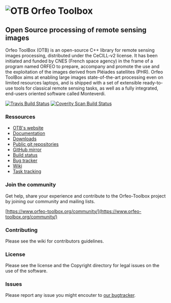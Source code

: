 # ![OTB](https://git.orfeo-toolbox.org/otb.git/blob_plain/HEAD:/Utilities/Doxygen/logoVectoriel.png) Orfeo Toolbox
## Open Source processing of remote sensing images

Orfeo ToolBox (OTB) is an open-source C++ library for remote sensing images
processing, distributed under the CeCILL-v2 license.  It has been initiated and
funded by CNES (French space agency) in the frame of a program named ORFEO to
prepare, accompany and promote the use and the exploitation of the images
derived from Pléiades satellites (PHR). Orfeo ToolBox aims at enabling large
images state-of-the-art processing even on limited resources laptops, and is
shipped with a set of extensible ready-to-use tools for classical remote sensing
tasks, as well as a fully integrated, end-users oriented software called
Monteverdi.

[![Travis Build Status](https://travis-ci.org/orfeotoolbox/OTB.png?branch=develop)](https://travis-ci.org/orfeotoolbox/OTB)
[![Coverity Scan Build Status](https://scan.coverity.com/projects/2405/badge.svg)](https://scan.coverity.com/projects/orfeo-toolbox) 

### Ressources
* [OTB's website](https://www.orfeo-toolbox.org/)
* [Documentation](https://www.orfeo-toolbox.org/documentation/)
* [Downloads](https://www.orfeo-toolbox.org/download/)
* [Public git repositories](https://git.orfeo-toolbox.org/)
* [GitHub mirror](https://github.com/orfeotoolbox/)
* [Build status](http://dash.orfeo-toolbox.org/index.php?project=OTB)
* [Bug tracker](https://bugs.orfeo-toolbox.org/)
* [Wiki](http://wiki.orfeo-toolbox.org/index.php/Main_Page)
* [Task tracking](http://scrum.orfeo-toolbox.org)

### Join the community
Get help, share your experience and contribute to the Orfeo-Toolbox project by
joining our community and mailing lists.

[https://www.orfeo-toolbox.org/community/](https://www.orfeo-toolbox.org/community/)

### Contributing
Please see the wiki for contributors guidelines.

### License
Please see the license and the Copyright directory for legal issues on the use of the software.

### Issues
Please report any issue you might encouter to [our bugtracker](http://bugs.orfeo-toolbox.org).

